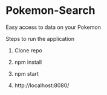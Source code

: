 # Pokemon-Search
Easy access to data on your Pokemon

Steps to run the application

1. Clone repo

2. npm install

3. npm start

4. http://localhost:8080/
